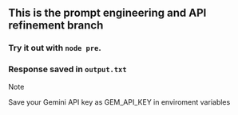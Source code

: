 ## This is the prompt engineering and API refinement branch

### Try it out with ```node pre```.
### Response saved in ```output.txt```

> [!NOTE]
> Save your Gemini API key as GEM_API_KEY in enviroment variables
